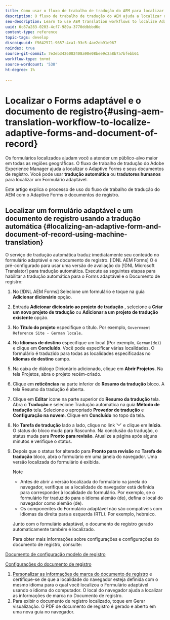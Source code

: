 ```yaml
---
title: Como usar o fluxo de trabalho de tradução do AEM para localizar o Forms adaptável e o Documento de registro?
description: O fluxo de trabalho de tradução do AEM ajuda a localizar o Adaptive Forms e seus documentos de registro usando tradução automática ou humana.
seo-description: Learn to use AEM translation workflows to localize Adaptive Forms and Document of Record.
uuid: 6c87a283-0203-4cf7-989a-3770ddbbbd6e
content-type: reference
topic-tags: develop
discoiquuid: f5642571-9657-4ca1-93c5-4ae2eb91e967
noindex: true
source-git-commit: 7e3eb3426002408a90e08bee9c2a8b7a7bfebb61
workflow-type: tm+mt
source-wordcount: '538'
ht-degree: 1%

---
```



# Localizar o Forms adaptável e o documento de registro{#using-aem-translation-workflow-to-localize-adaptive-forms-and-document-of-record}

Os formulários localizados ajudam você a atender um público-alvo maior em todas as regiões geográficas. O fluxo de trabalho de tradução do Adobe Experience Manager ajuda a localizar o Adaptive Forms e seus documentos de registro. Você pode usar **tradução automática** ou **tradutores humanos** para localizar um Formulário adaptável.

Este artigo explica o processo de uso do fluxo de trabalho de tradução do AEM com o Adaptive Forms e documentos de registro.

## Localizar um formulário adaptável e um documento de registro usando a tradução automática {#localizing-an-adaptive-form-and-document-of-record-using-machine-translation}

O serviço de tradução automática traduz imediatamente seu conteúdo no formulário adaptável e no documento de registro. [!DNL AEM Forms] O é pré-configurado para usar uma versão de avaliação do [!DNL Microsoft Translator] para tradução automática. Execute as seguintes etapas para habilitar a tradução automática para o Forms adaptável e o Documento de registro:

1. No [!DNL AEM Forms] Selecione um formulário e toque na guia **Adicionar dicionário** opção.
1. Entrada **Adicionar dicionário ao projeto de tradução** , selecione a **Criar um novo projeto de tradução** ou **Adicionar a um projeto de tradução existente** opção.
1. No **Título do projeto** especifique o título. Por exemplo, `Government Reference Site - German locale.`
1. No **Idiomas de destino** especifique um local (Por exemplo, `German(de)`) e clique em **Concluído**. Você pode especificar várias localidades. O formulário é traduzido para todas as localidades especificadas no **Idiomas de destino** campo.
1. Na caixa de diálogo Dicionário adicionado, clique em **Abrir Projetos**. Na tela Projetos, abra o projeto recém-criado.
1. Clique em **reticências** na parte inferior do **Resumo da tradução** bloco. A tela Resumo da tradução é aberta.
1. Clique em **Editar** ícone na parte superior do **Resumo da tradução** tela. Abra o **Tradução** e selecione Tradução automática na guia **Método de tradução** tela. Selecione o apropriado **Provedor de tradução** e **Configuração na nuvem**. Clique em **Concluído** no topo da tela.
1. No **Tarefa de tradução** lado a lado, clique no link ![aem62forms_downarrow](assets/aem62forms_downarrow.png) e clique em **Início**. O status do bloco muda para Rascunho. Na conclusão da tradução, o status muda para **Pronto para revisão**. Atualize a página após alguns minutos e verifique o status.
1. Depois que o status for alterado para **Pronto para revisão** no **Tarefa de tradução** bloco, abra o formulário em uma janela do navegador. Uma versão localizada do formulário é exibida.

   >[!NOTE]
   >
   >* Antes de abrir a versão localizada do formulário na janela do navegador, verifique se a localidade do navegador está definida para corresponder à localidade do formulário. Por exemplo, se o formulário for traduzido para o idioma alemão (de), defina o local do navegador como alemão (de).
   >* Os componentes do Formulário adaptável não são compatíveis com idiomas da direita para a esquerda (RTL). Por exemplo, hebraico.

   Junto com o formulário adaptável, o documento de registro gerado automaticamente também é localizado.

   Para obter mais informações sobre configurações e configurações do documento de registro, consulte:

[Documento de configuração modelo de registro](generate-document-of-record-for-non-xfa-based-adaptive-forms.md#p-document-of-record-template-configuration-p)

[Configurações do documento de registro](generate-document-of-record-for-non-xfa-based-adaptive-forms.md#p-document-of-record-settings-p)

1. [Personalizar as informações de marca do documento de registro](generate-document-of-record-for-non-xfa-based-adaptive-forms.md) e certifique-se de que a localidade do navegador esteja definida com o mesmo idioma para o qual você localizou o Formulário adaptável usando o idioma do computador. O local do navegador ajuda a localizar as informações de marca no Documento de registro.
1. Para exibir o documento de registro localizado, toque em Gerar visualização. O PDF de documento de registro é gerado e aberto em uma nova guia no navegador.

<!-- ## Localizing an Adaptive Form and its Document of Record using Human Translation {#localizing-an-adaptive-form-and-its-document-of-record-using-human-translation}

In Human translation the content is sent to a translation provider and translated by professional translators. When complete, the translated content is returned and imported into AEM. When your translation provider is integrated with AEM, content is automatically sent between AEM and the translation provider.

For translation, a dictionary containing files in XLIFF format is shared with the professional translators. The dictionary includes a separate XLIFF file for each locale. Each XLIFF file contains text that is displayed to the end users and placeholders for the corresponding localized text.

Perform the following steps to localize a form and its Document of Record using Human Translators:

1. [Connect AEM with your translation service provider](/help/sites-administering/tc-tic.md) and [create translation integration framework configurations](/help/sites-administering/tc-tic.md).

1. [Associate the pages of your language master](/help/sites-administering/tc-tic.md) with the translation service and framework configurations.

1. [Identify the type of content](/help/sites-administering/tc-rules.md) to translate.

1. [Prepare the content for translation](/help/sites-administering/tc-prep.md) by authoring the language master and creating the root pages of language copies.

1. [Create translation projects](/help/sites-administering/tc-manage.md) to gather the content to translate and to prepare the translation process.

1. Use the translation projects to [manage the content translation process](/help/sites-administering/tc-manage.md).

>[!NOTE]
>
>* Adaptive Form components do not support right to left (RTL) languages. For example, Hebrew.
> -->

